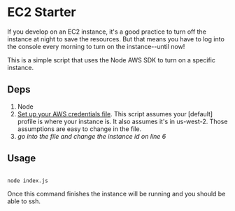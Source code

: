 # EC2 Starter

If you develop on an EC2 instance, it's a good practice to turn off the instance at night to save the resources.  But that means you have to log into the console every morning to turn on the instance--until now!

This is a simple script that uses the Node AWS SDK to turn on a specific instance.

## Deps

1. Node
2. [Set up your AWS credentials file](https://docs.aws.amazon.com/cli/latest/userguide/cli-configure-files.html).  This script assumes your [default] profile is where your instance is.  It also assumes it's in us-west-2.  Those assumptions are easy to change in the file.
3. *go into the file and change the instance id on line 6*

## Usage

```sh

node index.js

````

Once this command finishes the instance will be running and you should be able to ssh.

